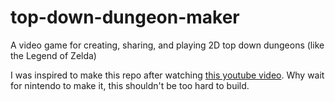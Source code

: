 # top-down-dungeon-maker
A video game for creating, sharing, and playing 2D top down dungeons (like the Legend of Zelda)

I was inspired to make this repo after watching [this youtube video](https://www.youtube.com/watch?v=0S5-nVZYtzg). Why wait for nintendo to make it, this shouldn't be too hard to build.
